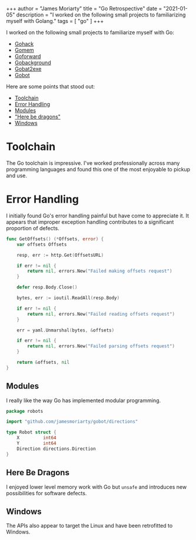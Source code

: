 +++
author = "James Moriarty"
title = "Go Retrospective"
date = "2021-01-05"
description = "I worked on the following small projects to familiarizing myself with Golang."
tags = [
  "go"
]
+++

I worked on the following small projects to familiarize myself with Go:

- [Gohack](https://github.com/jamesmoriarty/gohack)
- [Gomem](https://github.com/jamesmoriarty/gomem)
- [Goforward](https://github.com/jamesmoriarty/goforward)
- [Gobackground](https://github.com/jamesmoriarty/gobackground)
- [Gobat2exe](https://github.com/jamesmoriarty/gobat2exe)
- [Gobot](https://github.com/jamesmoriarty/gobot)

Here are some points that stood out:

- [Toolchain](#toolchain)
- [Error Handling](#error-handling)
- [Modules](#modules)
- ["Here be dragons"](#here-be-dragons)
- [Windows](#windows)

# Toolchain

The Go toolchain is impressive. I've worked professionally across many programming languages and found this one of the most enjoyable to pickup and use.

# Error Handling

I initially found Go's error handling painful but have come to appreciate it. It appears that improper exception handling contributes to a significant proportion of defects.

```go
func GetOffsets() (*Offsets, error) {
	var offsets Offsets

	resp, err := http.Get(OffsetsURL)

	if err != nil {
		return nil, errors.New("Failed making offsets request")
	}

	defer resp.Body.Close()

	bytes, err := ioutil.ReadAll(resp.Body)

	if err != nil {
		return nil, errors.New("Failed reading offsets request")
	}

	err = yaml.Unmarshal(bytes, &offsets)

	if err != nil {
		return nil, errors.New("Failed parsing offsets request")
	}

	return &offsets, nil
}
```

## Modules

I really like the way Go has implemented modular programming.

```go
package robots

import "github.com/jamesmoriarty/gobot/directions"

type Robot struct {
	X         int64
	Y         int64
	Direction directions.Direction
}
```

## Here Be Dragons

I enjoyed lower level memory work with Go but `unsafe` and introduces new possibilities for software defects.

## Windows

The APIs also appear to target the Linux and have been retrofitted to Windows.